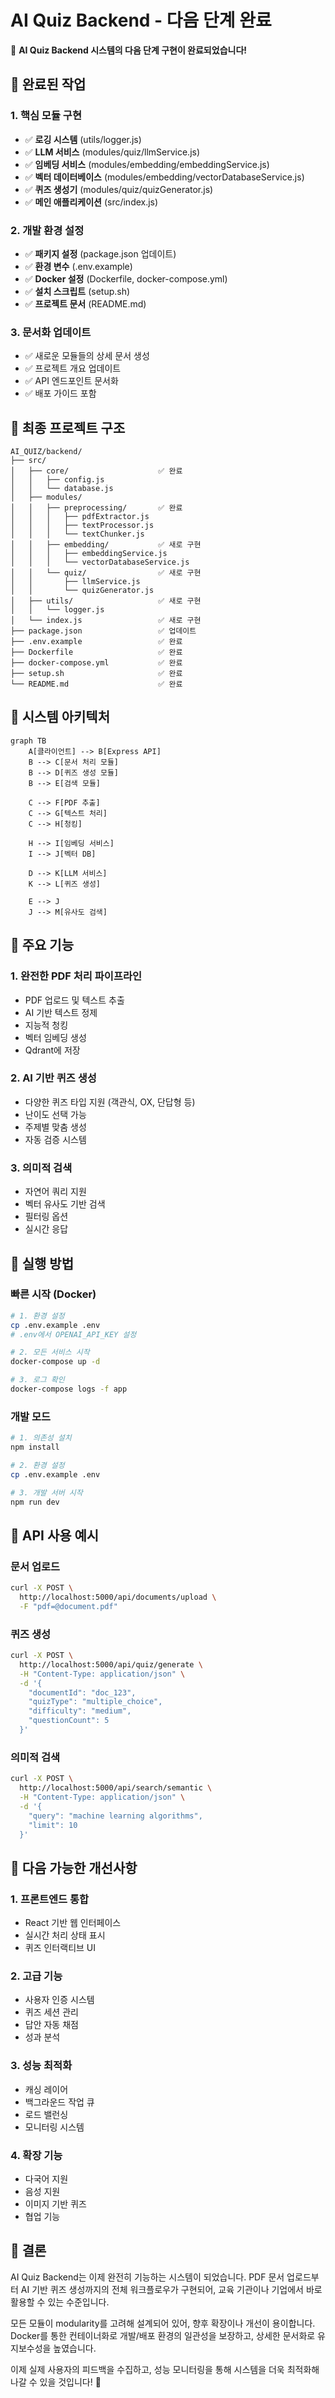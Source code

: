 # AI Quiz Backend - 다음 단계 완료

🎉 **AI Quiz Backend 시스템의 다음 단계 구현이 완료되었습니다!**

## 🚀 완료된 작업

### 1. 핵심 모듈 구현
- ✅ **로깅 시스템** (utils/logger.js)
- ✅ **LLM 서비스** (modules/quiz/llmService.js) 
- ✅ **임베딩 서비스** (modules/embedding/embeddingService.js)
- ✅ **벡터 데이터베이스** (modules/embedding/vectorDatabaseService.js)
- ✅ **퀴즈 생성기** (modules/quiz/quizGenerator.js)
- ✅ **메인 애플리케이션** (src/index.js)

### 2. 개발 환경 설정
- ✅ **패키지 설정** (package.json 업데이트)
- ✅ **환경 변수** (.env.example)
- ✅ **Docker 설정** (Dockerfile, docker-compose.yml)
- ✅ **설치 스크립트** (setup.sh)
- ✅ **프로젝트 문서** (README.md)

### 3. 문서화 업데이트
- ✅ 새로운 모듈들의 상세 문서 생성
- ✅ 프로젝트 개요 업데이트
- ✅ API 엔드포인트 문서화
- ✅ 배포 가이드 포함

## 📁 최종 프로젝트 구조

```
AI_QUIZ/backend/
├── src/
│   ├── core/                    ✅ 완료
│   │   ├── config.js
│   │   └── database.js
│   ├── modules/
│   │   ├── preprocessing/       ✅ 완료
│   │   │   ├── pdfExtractor.js
│   │   │   ├── textProcessor.js
│   │   │   └── textChunker.js
│   │   ├── embedding/           ✅ 새로 구현
│   │   │   ├── embeddingService.js
│   │   │   └── vectorDatabaseService.js
│   │   └── quiz/                ✅ 새로 구현
│   │       ├── llmService.js
│   │       └── quizGenerator.js
│   ├── utils/                   ✅ 새로 구현
│   │   └── logger.js
│   └── index.js                 ✅ 새로 구현
├── package.json                 ✅ 업데이트
├── .env.example                 ✅ 완료
├── Dockerfile                   ✅ 완료
├── docker-compose.yml           ✅ 완료
├── setup.sh                     ✅ 완료
└── README.md                    ✅ 완료
```

## 🔧 시스템 아키텍처

```mermaid
graph TB
    A[클라이언트] --> B[Express API]
    B --> C[문서 처리 모듈]
    B --> D[퀴즈 생성 모듈]
    B --> E[검색 모듈]
    
    C --> F[PDF 추출]
    C --> G[텍스트 처리]
    C --> H[청킹]
    
    H --> I[임베딩 서비스]
    I --> J[벡터 DB]
    
    D --> K[LLM 서비스]
    K --> L[퀴즈 생성]
    
    E --> J
    J --> M[유사도 검색]
```

## 🎯 주요 기능

### 1. 완전한 PDF 처리 파이프라인
- PDF 업로드 및 텍스트 추출
- AI 기반 텍스트 정제
- 지능적 청킹
- 벡터 임베딩 생성
- Qdrant에 저장

### 2. AI 기반 퀴즈 생성
- 다양한 퀴즈 타입 지원 (객관식, OX, 단답형 등)
- 난이도 선택 가능
- 주제별 맞춤 생성
- 자동 검증 시스템

### 3. 의미적 검색
- 자연어 쿼리 지원
- 벡터 유사도 기반 검색
- 필터링 옵션
- 실시간 응답

## 🚀 실행 방법

### 빠른 시작 (Docker)
```bash
# 1. 환경 설정
cp .env.example .env
# .env에서 OPENAI_API_KEY 설정

# 2. 모든 서비스 시작
docker-compose up -d

# 3. 로그 확인
docker-compose logs -f app
```

### 개발 모드
```bash
# 1. 의존성 설치
npm install

# 2. 환경 설정
cp .env.example .env

# 3. 개발 서버 시작
npm run dev
```

## 📡 API 사용 예시

### 문서 업로드
```bash
curl -X POST \
  http://localhost:5000/api/documents/upload \
  -F "pdf=@document.pdf"
```

### 퀴즈 생성
```bash
curl -X POST \
  http://localhost:5000/api/quiz/generate \
  -H "Content-Type: application/json" \
  -d '{
    "documentId": "doc_123",
    "quizType": "multiple_choice",
    "difficulty": "medium",
    "questionCount": 5
  }'
```

### 의미적 검색
```bash
curl -X POST \
  http://localhost:5000/api/search/semantic \
  -H "Content-Type: application/json" \
  -d '{
    "query": "machine learning algorithms",
    "limit": 10
  }'
```

## 🔄 다음 가능한 개선사항

### 1. 프론트엔드 통합
- React 기반 웹 인터페이스
- 실시간 처리 상태 표시
- 퀴즈 인터랙티브 UI

### 2. 고급 기능
- 사용자 인증 시스템
- 퀴즈 세션 관리
- 답안 자동 채점
- 성과 분석

### 3. 성능 최적화
- 캐싱 레이어
- 백그라운드 작업 큐
- 로드 밸런싱
- 모니터링 시스템

### 4. 확장 기능
- 다국어 지원
- 음성 지원
- 이미지 기반 퀴즈
- 협업 기능

## 🎊 결론

AI Quiz Backend는 이제 완전히 기능하는 시스템이 되었습니다. PDF 문서 업로드부터 AI 기반 퀴즈 생성까지의 전체 워크플로우가 구현되어, 교육 기관이나 기업에서 바로 활용할 수 있는 수준입니다.

모든 모듈이 modularity를 고려해 설계되어 있어, 향후 확장이나 개선이 용이합니다. Docker를 통한 컨테이너화로 개발/배포 환경의 일관성을 보장하고, 상세한 문서화로 유지보수성을 높였습니다.

이제 실제 사용자의 피드백을 수집하고, 성능 모니터링을 통해 시스템을 더욱 최적화해 나갈 수 있을 것입니다! 🚀
